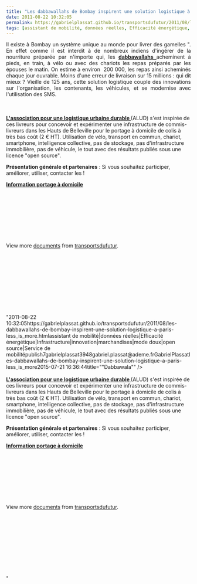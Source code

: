 ```yaml
---
title: "Les dabbawallahs de Bombay inspirent une solution logistique à Paris  #Less_is_more"
date: 2011-08-22 10:32:05
permalink: https://gabrielplassat.github.io/transportsdufutur/2011/08/les-dabbawallahs-de-bombay-inspirent-une-solution-logistique-a-paris-less_is_more.html
tags: [assistant de mobilité, données réelles, Efficacité énergétique, Infrastructure, innovation, marchandises, mode doux, open source, Service de mobilité]
---
```


<div id="watch-description-text"> <p id="eow-description" style="text-align: justify;">Il existe à Bombay un système unique au monde pour livrer des  gamelles ". En effet comme il est interdit à de nombreux indiens d'ingérer de la nourriture préparée par n'importe qui, les <strong><a href=""http://en.wikipedia.org/wiki/Dabbawala"" target=""_self"">dabbawallahs </a></strong>acheminent à pieds, en train, à vélo ou avec des chariots les repas préparés par les épouses le matin. On estime à environ  200 000, les repas ainsi acheminés chaque jour ouvrable. Moins d'une erreur de livraison sur 15 millions : qui dit mieux ? Vieille de 125 ans, cette solution logistique couple des innovations sur l'organisation, les contenants, les véhicules, et se modernise avec l'utilisation des SMS.</p> <p style=""text-align: justify><a href="https://gabrielplassat.github.io/transportsdufutur/wp-content/uploads/sites/6/old/6a0120a66d2ad4970b015390e51a4a970b-800wi.jpg"" rel=""lightbox""><img rel=""lightbox[]"" alt=""Dabbawala"" class=""asset  asset-image at-xid-6a0120a66d2ad4970b015390e51a4a970b"" src=""/wp-content/uploads/sites/6/old/6a0120a66d2ad4970b015390e51a4a970b-500wi.jpg"" style=""display: block margin-left: auto margin-right: auto title=""Dabbawala"" /></a> <br /> <br /><strong><a href=""http://alud.fr/"" target=""_self"">L'association pour une logistique urbaine durable </a></strong>(ALUD) s'est inspirée de ces livreurs pour concevoir et expérimenter une infrastructure de commis-livreurs dans les Hauts de Belleville pour le portage à domicile de colis à très bas coût (2 € HT). Utilisation de vélo, transport en commun, chariot, smartphone, intelligence collective, pas de stockage, pas d'infrastructure immobilière, pas de véhicule, le tout avec des résultats publiés sous une licence "open source". </p> <p style=""text-align: justify><strong>Présentation générale et partenaires</strong> : Si vous souhaitez participer, améliorer, utiliser, contacter les ! </p></div>  <!--more-->    <div id=""__ss_8956351"" style=""width: 477px><strong style=""display: block margin: 12px 0 4px><a href=""http://www.slideshare.net/transportsdufutur/information-portage-domicile"" title=""Information portage à domicile"">Information portage à domicile</a></strong> <object data=""http://static.slidesharecdn.com/swf/doc_player.swf?doc=informationportagedomicile-110822032420-phpapp02&stripped_title=information-portage-domicile&userName=transportsdufutur"" height=""510"" id=""__sse8956351"" type=""application/x-shockwave-flash"" width=""477""> <param name=""allowFullScreen"" value=""true"" /> <param name=""allowScriptAccess"" value=""always"" /> <param name=""src"" value=""http://static.slidesharecdn.com/swf/doc_player.swf?doc=informationportagedomicile-110822032420-phpapp02&stripped_title=information-portage-domicile&userName=transportsdufutur"" /> <param name=""name"" value=""__sse8956351"" /> <param name=""allowfullscreen"" value=""true"" /> </object> <div style=""padding: 5px 0 12px>View more <a href=""http://www.slideshare.net/"">documents</a> from <a href=""http://www.slideshare.net/transportsdufutur"">transportsdufutur</a>.</div> </div> <p><iframe frameborder=""0"" height=""345"" src=""http://www.youtube.com/embed/q3XLFKWqMiw"" width=""560""></iframe></p>"2011-08-22 10:32:05https://gabrielplassat.github.io/transportsdufutur/2011/08/les-dabbawallahs-de-bombay-inspirent-une-solution-logistique-a-paris-less_is_more.htmlassistant de mobilité|données réelles|Efficacité énergétique|Infrastructure|innovation|marchandises|mode doux|open source|Service de mobilitépublish7gabrielplassat3948gabriel.plassat@ademe.frGabrielPlassatles-dabbawallahs-de-bombay-inspirent-une-solution-logistique-a-paris-less_is_more2015-07-21 16:36:44title=""Dabbawala"" /></a> <br /> <br /><strong><a href=""http://alud.fr/"" target=""_self"">L'association pour une logistique urbaine durable </a></strong>(ALUD) s'est inspirée de ces livreurs pour concevoir et expérimenter une infrastructure de commis-livreurs dans les Hauts de Belleville pour le portage à domicile de colis à très bas coût (2 € HT). Utilisation de vélo, transport en commun, chariot, smartphone, intelligence collective, pas de stockage, pas d'infrastructure immobilière, pas de véhicule, le tout avec des résultats publiés sous une licence "open source". </p> <p style=""text-align: justify><strong>Présentation générale et partenaires</strong> : Si vous souhaitez participer, améliorer, utiliser, contacter les ! </p></div>  <!--more-->    <div id=""__ss_8956351"" style=""width: 477px><strong style=""display: block><a href=""http://www.slideshare.net/transportsdufutur/information-portage-domicile"" title=""Information portage à domicile"">Information portage à domicile</a></strong> <object data=""http://static.slidesharecdn.com/swf/doc_player.swf?doc=informationportagedomicile-110822032420-phpapp02&stripped_title=information-portage-domicile&userName=transportsdufutur"" height=""510"" id=""__sse8956351"" type=""application/x-shockwave-flash"" width=""477""> <param name=""allowFullScreen"" value=""true"" /> <param name=""allowScriptAccess"" value=""always"" /> <param name=""src"" value=""http://static.slidesharecdn.com/swf/doc_player.swf?doc=informationportagedomicile-110822032420-phpapp02&stripped_title=information-portage-domicile&userName=transportsdufutur"" /> <param name=""name"" value=""__sse8956351"" /> <param name=""allowfullscreen"" value=""true"" /> </object> <div style=""padding: 5px 0 12px>View more <a href=""http://www.slideshare.net/"">documents</a> from <a href=""http://www.slideshare.net/transportsdufutur"">transportsdufutur</a>.</div> </div> <p><iframe frameborder=""0"" height=""345"" src=""http://www.youtube.com/embed/q3XLFKWqMiw"" width=""560""></iframe></p>"
